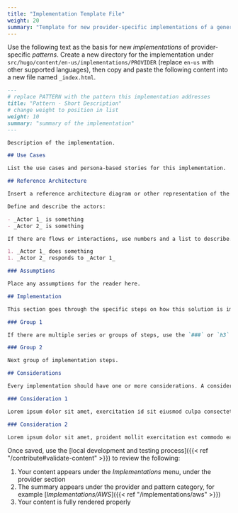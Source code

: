 ```yaml
---
title: "Implementation Template File"
weight: 20
summary: "Template for new provider-specific implementations of a general pattern."
---
```


Use the following text as the basis for new _implementations_ of provider-specific _patterns_. Create a new directory for the implementation under `src/hugo/content/en-us/implementations/PROVIDER` (replace `en-us` with other supported languages), then copy and paste the following content into a new file named `_index.html`.

```markdown
---
# replace PATTERN with the pattern this implementation addresses
title: "Pattern - Short Description"
# change weight to position in list
weight: 10
summary: "summary of the implementation"
---

Description of the implementation.

## Use Cases

List the use cases and persona-based stories for this implementation.

## Reference Architecture

Insert a reference architecture diagram or other representation of the implementation.

Define and describe the actors:

- _Actor 1_ is something
- _Actor 2_ is something

If there are flows or interactions, use numbers and a list to describe.

1. _Actor 1_ does something
1. _Actor 2_ responds to _Actor 1_

### Assumptions

Place any assumptions for the reader here.

## Implementation

This section goes through the specific steps on how this solution is implemented. It can be through code, processes, or other methods.

### Group 1

If there are multiple series or groups of steps, use the `###` or `h3` heading level to group.

### Group 2

Next group of implementation steps.

## Considerations

Every implementation should have one or more considerations. A consideration could be in how devices interact, error conditions that may arise, or other things a reader should consider when applying the implementation for their use.

### Consideration 1

Lorem ipsum dolor sit amet, exercitation id sit eiusmod culpa consectetur nulla et excepteur labore

### Consideration 2

Lorem ipsum dolor sit amet, proident mollit exercitation est commodo ea cillum magna anim adipisicing nulla proident duis aliquip tempor
```

Once saved, use the [local development and testing process]({{< ref "/contribute#validate-content" >}}) to review the following:

1. Your content appears under the _Implementations_ menu, under the provider section
1. The summary appears under the provider and pattern category, for example [_Implementations/AWS_]({{< ref "/implementations/aws" >}})
1. Your content is fully rendered properly
